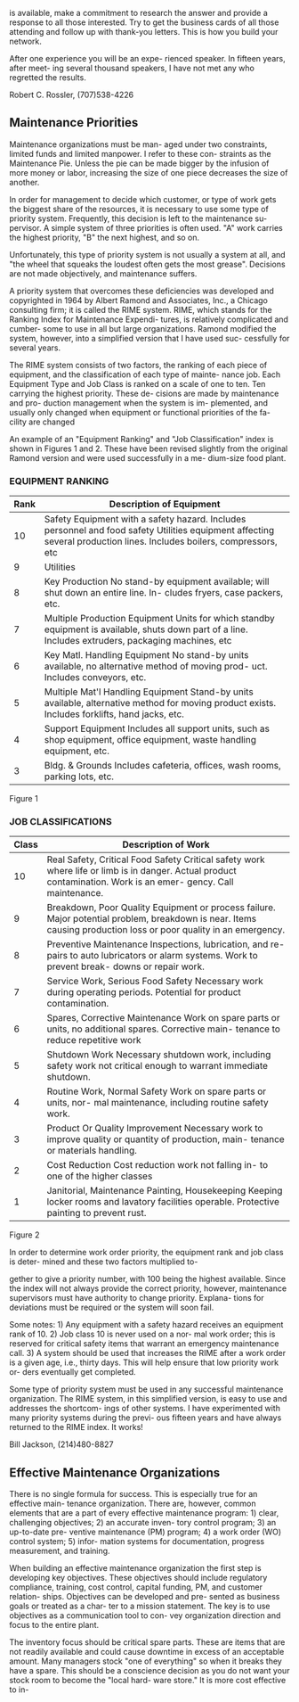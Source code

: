 is available, make a commitment to research
the answer and provide a response to all
those interested. Try to get the business
cards of all those attending and follow up
with thank-you letters. This is how you
build your network.

After one experience you will be an expe-
rienced speaker. In fifteen years, after meet-
ing several thousand speakers, I have not
met any who regretted the results.

Robert C. Rossler, (707)538-4226

## Maintenance Priorities

Maintenance organizations must be man-
aged under two constraints, limited funds
and limited manpower. I refer to these con-
straints as the Maintenance Pie. Unless the
pie can be made bigger by the infusion of
more money or labor, increasing the size of
one piece decreases the size of another.

In order for management to decide which
customer, or type of work gets the biggest
share of the resources, it is necessary to use
some type of priority system. Frequently,
this decision is left to the maintenance su-
pervisor. A simple system of three priorities
is often used. "A" work carries the highest
priority, "B" the next highest, and so on.

Unfortunately, this type of priority system
is not usually a system at all, and "the wheel
that squeaks the loudest often gets the most
grease". Decisions are not made objectively,
and maintenance suffers.

A priority system that overcomes these
deficiencies was developed and copyrighted
in 1964 by Albert Ramond and Associates,
Inc., a Chicago consulting firm; it is called
the RIME system. RIME, which stands for
the Ranking Index for Maintenance Expendi-
tures, is relatively complicated and cumber-
some to use in all but large organizations.
Ramond modified the system, however, into
a simplified version that I have used suc-
cessfully for several years.

The RIME system consists of two factors,
the ranking of each piece of equipment, and
the classification of each type of mainte-
nance job. Each Equipment Type and Job
Class is ranked on a scale of one to ten.
Ten carrying the highest priority. These de-
cisions are made by maintenance and pro-
duction management when the system is im-
plemented, and usually only changed when
equipment or functional priorities of the fa-
cility are changed

An example of an "Equipment
Ranking" and "Job Classification" index is
shown in Figures 1 and 2. These have been
revised slightly from the original Ramond
version and were used successfully in a me-
dium-size food plant.

### EQUIPMENT RANKING

| Rank | Description of Equipment |
|------|---------------------------|
| 10   | Safety Equipment with a safety hazard. Includes personnel and food safety Utilities equipment affecting several production lines. Includes boilers, compressors, etc |
| 9    | Utilities |
| 8    | Key Production No stand-by equipment available; will shut down an entire line. In- cludes fryers, case packers, etc. |
| 7    | Multiple Production Equipment Units for which standby equipment is available, shuts down part of a line. Includes extruders, packaging machines, etc |
| 6    | Key Matl. Handling Equipment No stand-by units available, no alternative method of moving prod- uct. Includes conveyors, etc. |
| 5    | Multiple Mat'l Handling Equipment Stand-by units available, alternative method for moving product exists. Includes forklifts, hand jacks, etc. |
| 4    | Support Equipment Includes all support units, such as shop equipment, office equipment, waste handling equipment, etc. |
| 3    | Bldg. & Grounds Includes cafeteria, offices, wash rooms, parking lots, etc. |

Figure 1

### JOB CLASSIFICATIONS

| Class | Description of Work |
|-------|---------------------|
| 10    | Real Safety, Critical Food Safety Critical safety work where life or limb is in danger. Actual product contamination. Work is an emer- gency. Call maintenance. |
| 9     | Breakdown, Poor Quality Equipment or process failure. Major potential problem, breakdown is near. Items causing production loss or poor quality in an emergency. |
| 8     | Preventive Maintenance Inspections, lubrication, and re- pairs to auto lubricators or alarm systems. Work to prevent break- downs or repair work. |
| 7     | Service Work, Serious Food Safety Necessary work during operating periods. Potential for product contamination. |
| 6     | Spares, Corrective Maintenance Work on spare parts or units, no additional spares. Corrective main- tenance to reduce repetitive work |
| 5     | Shutdown Work Necessary shutdown work, including safety work not critical enough to warrant immediate shutdown. |
| 4     | Routine Work, Normal Safety Work on spare parts or units, nor- mal maintenance, including routine safety work. |
| 3     | Product Or Quality Improvement Necessary work to improve quality or quantity of production, main- tenance or materials handling. |
| 2     | Cost Reduction Cost reduction work not falling in- to one of the higher classes |
| 1     | Janitorial, Maintenance Painting, Housekeeping Keeping locker rooms and lavatory facilities operable. Protective painting to prevent rust. |

Figure 2

In order to determine work order priority,
the equipment rank and job class is deter-
mined and these two factors multiplied to-

gether to give a priority number, with 100
being the highest available. Since the index
will not always provide the correct priority,
however, maintenance supervisors must
have authority to change priority. Explana-
tions for deviations must be required or the
system will soon fail.

Some notes: 1) Any equipment with a
safety hazard receives an equipment rank of
10. 2) Job class 10 is never used on a nor-
mal work order; this is reserved for critical
safety items that warrant an emergency
maintenance call. 3) A system should be
used that increases the RIME after a work
order is a given age, i.e., thirty days. This
will help ensure that low priority work or-
ders eventually get completed.

Some type of priority system must be used
in any successful maintenance organization.
The RIME system, in this simplified version,
is easy to use and addresses the shortcom-
ings of other systems. I have experimented
with many priority systems during the previ-
ous fifteen years and have always returned
to the RIME index. It works!

Bill Jackson, (214)480-8827

## Effective Maintenance Organizations

There is no single formula for success.
This is especially true for an effective main-
tenance organization. There are, however,
common elements that are a part of every
effective maintenance program: 1) clear,
challenging objectives; 2) an accurate inven-
tory control program; 3) an up-to-date pre-
ventive maintenance (PM) program; 4) a
work order (WO) control system; 5) infor-
mation systems for documentation, progress
measurement, and training.

When building an effective maintenance
organization the first step is developing key
objectives. These objectives should include
regulatory compliance, training, cost control,
capital funding, PM, and customer relation-
ships. Objectives can be developed and pre-
sented as business goals or treated as a char-
ter to a mission statement. The key is to use
objectives as a communication tool to con-
vey organization direction and focus to the
entire plant.

The inventory focus should be critical
spare parts. These are items that are not
readily available and could cause downtime
in excess of an acceptable amount. Many
managers stock "one of everything" so when
it breaks they have a spare. This should be
a conscience decision as you do not want
your stock room to become the "local hard-
ware store." It is more cost effective to in-